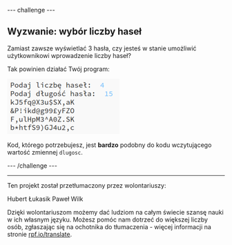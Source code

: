 --- challenge ---
## Wyzwanie: wybór liczby haseł
Zamiast zawsze wyświetlać 3 hasła, czy jesteś w stanie umożliwić użytkownikowi wprowadzenie liczby haseł?

Tak powinien działać Twój program:

![zrzut ekranu](images/passwords-choose-number.png)

Kod, którego potrzebujesz, jest __bardzo__ podobny do kodu wczytującego wartość zmiennej `dlugosc`.



--- /challenge ---
***
Ten projekt został przetłumaczony przez wolontariuszy:

Hubert Łukasik
Paweł Wilk

Dzięki wolontariuszom możemy dać ludziom na całym świecie szansę nauki w ich własnym języku. Możesz pomóc nam dotrzeć do większej liczby osób, zgłaszając się na ochotnika do tłumaczenia - więcej informacji na stronie [rpf.io/translate](https://rpf.io/translate).
